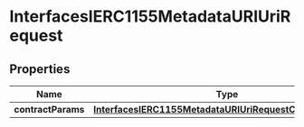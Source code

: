 

# InterfacesIERC1155MetadataURIUriRequest


## Properties

| Name | Type | Description | Notes |
|------------ | ------------- | ------------- | -------------|
|**contractParams** | [**InterfacesIERC1155MetadataURIUriRequestContractParams**](InterfacesIERC1155MetadataURIUriRequestContractParams.md) |  |  |



